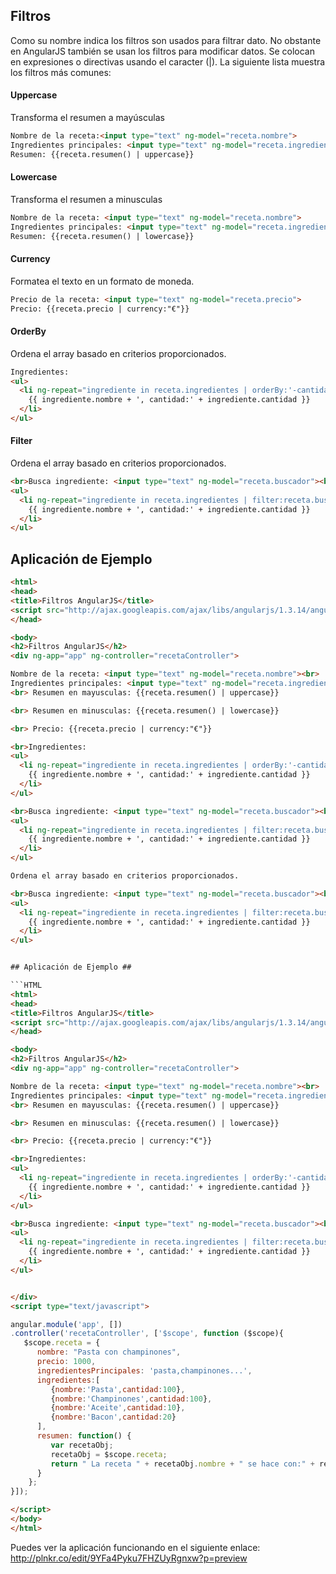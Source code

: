 ## Filtros

Como su nombre indica los filtros son usados para filtrar dato. No obstante en AngularJS también se usan los filtros para modificar datos. Se colocan en expresiones o directivas usando el caracter (|). La siguiente lista muestra los filtros más comunes:

#### Uppercase
Transforma el resumen a mayúsculas

```HTML
Nombre de la receta:<input type="text" ng-model="receta.nombre">
Ingredientes principales: <input type="text" ng-model="receta.ingredientesPrincipales">
Resumen: {{receta.resumen() | uppercase}}
```

#### Lowercase 
Transforma el resumen a minusculas

```HTML
Nombre de la receta: <input type="text" ng-model="receta.nombre">
Ingredientes principales: <input type="text" ng-model="receta.ingredientesPrincipales">
Resumen: {{receta.resumen() | lowercase}}
```

#### Currency 
Formatea el texto en un formato de moneda.

```HTML
Precio de la receta: <input type="text" ng-model="receta.precio">
Precio: {{receta.precio | currency:"€"}}
```

#### OrderBy
Ordena el array basado en criterios proporcionados.

```HTML
Ingredientes:
<ul>
  <li ng-repeat="ingrediente in receta.ingredientes | orderBy:'-cantidad'">
    {{ ingrediente.nombre + ', cantidad:' + ingrediente.cantidad }}
  </li>
</ul>
```

#### Filter
Ordena el array basado en criterios proporcionados.

```HTML
<br>Busca ingrediente: <input type="text" ng-model="receta.buscador"><br>
<ul>
  <li ng-repeat="ingrediente in receta.ingredientes | filter:receta.buscador">
    {{ ingrediente.nombre + ', cantidad:' + ingrediente.cantidad }}
  </li>
</ul>
```

## Aplicación de Ejemplo ##

```HTML
<html>
<head>
<title>Filtros AngularJS</title>
<script src="http://ajax.googleapis.com/ajax/libs/angularjs/1.3.14/angular.min.js"></script>
</head>

<body>
<h2>Filtros AngularJS</h2>
<div ng-app="app" ng-controller="recetaController">

Nombre de la receta: <input type="text" ng-model="receta.nombre"><br>
Ingredientes principales: <input type="text" ng-model="receta.ingredientesPrincipales"><br>
<br> Resumen en mayusculas: {{receta.resumen() | uppercase}}

<br> Resumen en minusculas: {{receta.resumen() | lowercase}}

<br> Precio: {{receta.precio | currency:"€"}}

<br>Ingredientes:
<ul>
  <li ng-repeat="ingrediente in receta.ingredientes | orderBy:'-cantidad'">
    {{ ingrediente.nombre + ', cantidad:' + ingrediente.cantidad }}
  </li>
</ul>

<br>Busca ingrediente: <input type="text" ng-model="receta.buscador"><br>
<ul>
  <li ng-repeat="ingrediente in receta.ingredientes | filter:receta.buscador">
    {{ ingrediente.nombre + ', cantidad:' + ingrediente.cantidad }}
  </li>
</ul>

Ordena el array basado en criterios proporcionados.

<br>Busca ingrediente: <input type="text" ng-model="receta.buscador"><br>
<ul>
  <li ng-repeat="ingrediente in receta.ingredientes | filter:receta.buscador">
    {{ ingrediente.nombre + ', cantidad:' + ingrediente.cantidad }}
  </li>
</ul>


## Aplicación de Ejemplo ##

```HTML
<html>
<head>
<title>Filtros AngularJS</title>
<script src="http://ajax.googleapis.com/ajax/libs/angularjs/1.3.14/angular.min.js"></script>
</head>

<body>
<h2>Filtros AngularJS</h2>
<div ng-app="app" ng-controller="recetaController">

Nombre de la receta: <input type="text" ng-model="receta.nombre"><br>
Ingredientes principales: <input type="text" ng-model="receta.ingredientesPrincipales"><br>
<br> Resumen en mayusculas: {{receta.resumen() | uppercase}}

<br> Resumen en minusculas: {{receta.resumen() | lowercase}}

<br> Precio: {{receta.precio | currency:"€"}}

<br>Ingredientes:
<ul>
  <li ng-repeat="ingrediente in receta.ingredientes | orderBy:'-cantidad'">
    {{ ingrediente.nombre + ', cantidad:' + ingrediente.cantidad }}
  </li>
</ul>

<br>Busca ingrediente: <input type="text" ng-model="receta.buscador"><br>
<ul>
  <li ng-repeat="ingrediente in receta.ingredientes | filter:receta.buscador">
    {{ ingrediente.nombre + ', cantidad:' + ingrediente.cantidad }}
  </li>
</ul>


</div>
<script type="text/javascript">

angular.module('app', [])
.controller('recetaController', ['$scope', function ($scope){
   $scope.receta = {
      nombre: "Pasta con champinones",
      precio: 1000,
      ingredientesPrincipales: 'pasta,champinones...',
      ingredientes:[
         {nombre:'Pasta',cantidad:100},
         {nombre:'Champinones',cantidad:100},
         {nombre:'Aceite',cantidad:10},
         {nombre:'Bacon',cantidad:20}
      ],
      resumen: function() {
         var recetaObj;
         recetaObj = $scope.receta;
         return " La receta " + recetaObj.nombre + " se hace con:" + recetaObj.ingredientesPrincipales;
      }
    };
}]);

</script>
</body>
</html>
```

Puedes ver la aplicación funcionando en el siguiente enlace:
http://plnkr.co/edit/9YFa4Pyku7FHZUyRgnxw?p=preview